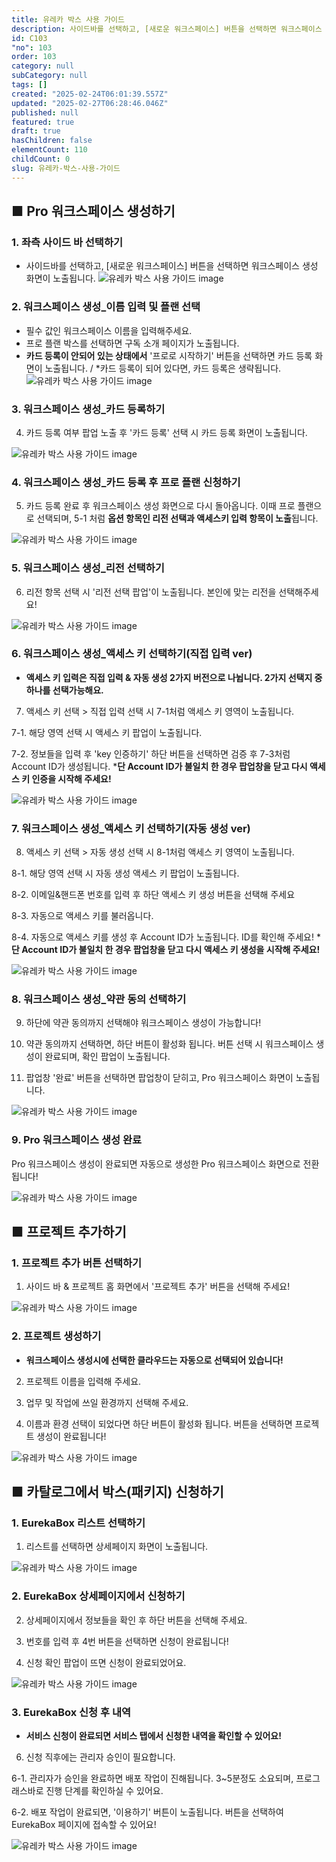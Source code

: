 ```yaml
---
title: 유레카 박스 사용 가이드
description: 사이드바를 선택하고, [새로운 워크스페이스] 버튼을 선택하면 워크스페이스 생성 화면이 노출됩니다. 필수 값인 워크스페이스 이름을 입력해주세요. 프로 플랜 박스를 선택하면 구독 소개 페이지가 노출됩니다.
id: C103
"no": 103
order: 103
category: null
subCategory: null
tags: []
created: "2025-02-24T06:01:39.557Z"
updated: "2025-02-27T06:28:46.046Z"
published: null
featured: true
draft: true
hasChildren: false
elementCount: 110
childCount: 0
slug: 유레카-박스-사용-가이드
---
```


## ■ Pro 워크스페이스 생성하기

### 1. 좌측 사이드 바 선택하기

- 사이드바를 선택하고, [새로운 워크스페이스] 버튼을 선택하면 워크스페이스 생성 화면이 노출됩니다.
![유레카 박스 사용 가이드 image](https://image.lemoncloud.io/7a0c6ad5-c293-415b-9670-77de3cddf6cf)



### 2. 워크스페이스 생성_이름 입력 및 플랜 선택

- 필수 값인 워크스페이스 이름을 입력해주세요.
- 프로 플랜 박스를 선택하면 구독 소개 페이지가 노출됩니다.
- **카드 등록이 안되어 있는 상태에서** '프로로 시작하기' 버튼을 선택하면 카드 등록 화면이 노출됩니다. / *카드 등록이 되어 있다면, 카드 등록은 생략됩니다.
![유레카 박스 사용 가이드 image](https://image.lemoncloud.io/7487d9bc-5dbd-4b0d-bc33-70f07954e2aa)



### 3. 워크스페이스 생성_카드 등록하기

4. 카드 등록 여부 팝업 노출 후 '카드 등록' 선택 시 카드 등록 화면이 노출됩니다.

![유레카 박스 사용 가이드 image](https://image.lemoncloud.io/3ebdb918-608f-4eaa-aa15-5cf0b97430c1)



### 4. 워크스페이스 생성_카드 등록 후 프로 플랜 신청하기

5. 카드 등록 완료 후 워크스페이스 생성 화면으로 다시 돌아옵니다. 이때 프로 플랜으로 선택되며, 5-1 처럼 **옵션 항목인 리전 선택과 액세스키 입력 항목이 노출**됩니다.

![유레카 박스 사용 가이드 image](https://image.lemoncloud.io/9bcb56e4-1a24-4ece-a205-f218593c9e38)



### 5. 워크스페이스 생성_리전 선택하기

6. 리전 항목 선택 시 '리전 선택 팝업'이 노출됩니다. 본인에 맞는 리전을 선택해주세요!

![유레카 박스 사용 가이드 image](https://image.lemoncloud.io/8c1c0eaa-b5ee-4784-a4f2-f67382de02c1)



### 6. 워크스페이스 생성_액세스 키 선택하기(직접 입력 ver)

- **액세스 키 입력은 직접 입력 & 자동 생성 2가지 버전으로 나뉩니다. 2가지 선택지 중 하나를 선택가능해요.**
7. 액세스 키 선택 > 직접 입력 선택 시 7-1처럼 액세스 키 영역이 노출됩니다.

7-1. 해당 영역 선택 시 액세스 키 팝업이 노출됩니다.

7-2. 정보들을 입력 후 'key 인증하기' 하단 버튼을 선택하면 검증 후 7-3처럼 Account ID가 생성됩니다. ***단 Account ID가 불일치 한 경우 팝업창을 닫고 다시 액세스 키 인증을 시작해 주세요!**

![유레카 박스 사용 가이드 image](https://image.lemoncloud.io/f6edfa78-8349-45f9-9100-3f6f1315e351)



### 7. 워크스페이스 생성_액세스 키 선택하기(자동 생성 ver)

8. 액세스 키 선택 > 자동 생성 선택 시 8-1처럼 액세스 키 영역이 노출됩니다.

8-1. 해당 영역 선택 시 자동 생성 액세스 키 팝업이 노출됩니다.

8-2. 이메일&핸드폰 번호를 입력 후 하단 액세스 키 생성 버튼을 선택해 주세요

8-3. 자동으로 액세스 키를 불러옵니다.

8-4. 자동으로 액세스 키를 생성 후 Account ID가 노출됩니다. ID를 확인해 주세요! ***단 Account ID가 불일치 한 경우 팝업창을 닫고 다시 액세스 키 생성을 시작해 주세요!**

![유레카 박스 사용 가이드 image](https://image.lemoncloud.io/b15da4d9-6040-4e9f-ad43-f0a97f795f46?width=1024)



### 8. 워크스페이스 생성_약관 동의 선택하기

9. 하단에 약관 동의까지 선택해야 워크스페이스 생성이 가능합니다!

10. 약관 동의까지 선택하면, 하단 버튼이 활성화 됩니다. 버튼 선택 시 워크스페이스 생성이 완료되며, 확인 팝업이 노출됩니다.

11. 팝업창 '완료' 버튼을 선택하면 팝업창이 닫히고, Pro 워크스페이스 화면이 노출됩니다.

![유레카 박스 사용 가이드 image](https://image.lemoncloud.io/bc53f02e-059c-430c-82fc-d46c85c687a4)



### 9. Pro 워크스페이스 생성 완료

Pro 워크스페이스 생성이 완료되면 자동으로 생성한 Pro 워크스페이스 화면으로 전환됩니다! 

![유레카 박스 사용 가이드 image](https://image.lemoncloud.io/884e0811-093f-4cfa-a23f-77b5646467e0)





## ■ 프로젝트 추가하기

### 1. 프로젝트 추가 버튼 선택하기

1. 사이드 바 & 프로젝트 홈 화면에서 '프로젝트 추가' 버튼을 선택해 주세요!

![유레카 박스 사용 가이드 image](https://image.lemoncloud.io/c335cf3f-ea60-4890-b33a-2fca3e01b520)



### 2. 프로젝트 생성하기 

- **워크스페이스 생성시에 선택한 클라우드는 자동으로 선택되어 있습니다!**
2. 프로젝트 이름을 입력해 주세요.

3. 업무 및 작업에 쓰일 환경까지 선택해 주세요. 

4. 이름과 환경 선택이 되었다면 하단 버튼이 활성화 됩니다. 버튼을 선택하면 프로젝트 생성이 완료됩니다!

![유레카 박스 사용 가이드 image](https://image.lemoncloud.io/87431e6a-0122-4f99-9165-e240d24d3571)



## ■ 카탈로그에서 박스(패키지) 신청하기

### 1. EurekaBox 리스트 선택하기

1. 리스트를 선택하면 상세페이지 화면이 노출됩니다.

![유레카 박스 사용 가이드 image](https://image.lemoncloud.io/86237286-1330-49ef-aded-07ad89ba2567)



### 2. EurekaBox 상세페이지에서 신청하기

2. 상세페이지에서 정보들을 확인 후 하단 버튼을 선택해 주세요.

3. 번호를 입력 후 4번 버튼을 선택하면 신청이 완료됩니다!

5. 신청 확인 팝업이 뜨면 신청이 완료되었어요.

![유레카 박스 사용 가이드 image](https://image.lemoncloud.io/898a81bf-5792-43f9-9172-02b34ec06e60)



### 3. EurekaBox 신청 후 내역

- **서비스 신청이 완료되면 서비스 탭에서 신청한 내역을 확인할 수 있어요!**
6. 신청 직후에는 관리자 승인이 필요합니다.

6-1. 관리자가 승인을 완료하면 배포 작업이 진해됩니다. 3~5분정도 소요되며, 프로그래스바로 진행 단계를 확인하실 수 있어요.

6-2. 배포 작업이 완료되면, '이용하기' 버튼이 노출됩니다. 버튼을 선택하여 EurekaBox 페이지에 접속할 수 있어요!

![유레카 박스 사용 가이드 image](https://image.lemoncloud.io/93d03ea0-277e-47fc-b3a0-6dad494f9759)
